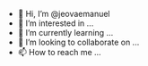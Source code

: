 - 👋 Hi, I’m @jeovaemanuel
- 👀 I’m interested in ...
- 🌱 I’m currently learning ...
- 💞️ I’m looking to collaborate on ...
- 📫 How to reach me ...

<!---
jeovaemanuel/jeovaemanuel is a ✨ special ✨ repository because its `README.md` (this file) appears on your GitHub profile.
You can click the Preview link to take a look at your changes.
--->
